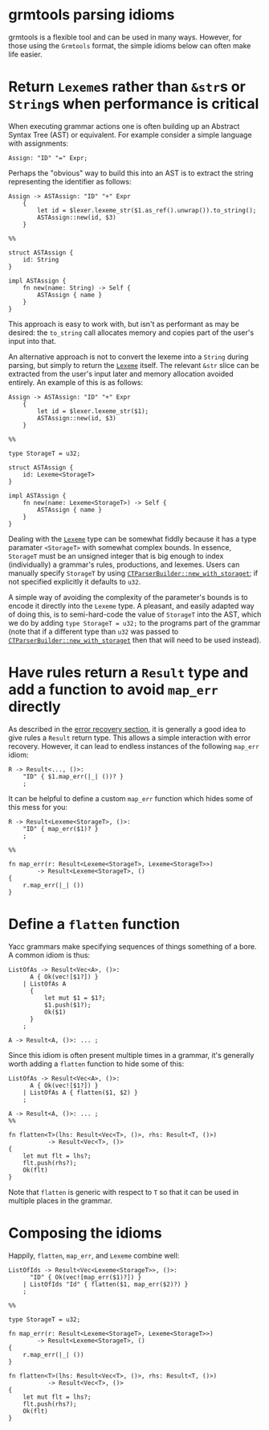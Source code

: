 # grmtools parsing idioms

grmtools is a flexible tool and can be used in many ways. However, for those
using the `Grmtools` format, the simple idioms below can often make life easier.


# Return `Lexeme`s rather than `&str`s or `String`s when performance is critical

When executing grammar actions one is often building up an Abstract Syntax Tree
(AST) or equivalent. For example consider a simple language with assignments:

```ignore
Assign: "ID" "=" Expr;
```

Perhaps the "obvious" way to build this into an AST is to extract the string
representing the identifier as follows:

```
Assign -> ASTAssign: "ID" "+" Expr
    {
        let id = $lexer.lexeme_str($1.as_ref().unwrap()).to_string();
        ASTAssign::new(id, $3)
    }

%%

struct ASTAssign {
    id: String
}

impl ASTAssign {
    fn new(name: String) -> Self {
        ASTAssign { name }
    }
}
```

This approach is easy to work with, but isn't as performant as may be desired:
the `to_string` call allocates memory and copies part of the user's input into
that.

An alternative approach is not to convert the lexeme into a `String` during
parsing, but simply to return the
[`Lexeme`](https://docs.rs/lrpar/~0/lrpar/lex/struct.Lexeme.html) itself. The
relevant `&str` slice can be extracted from the user's input later and memory
allocation avoided entirely. An example of this is as follows:

```
Assign -> ASTAssign: "ID" "+" Expr
    {
        let id = $lexer.lexeme_str($1);
        ASTAssign::new(id, $3)
    }

%%

type StorageT = u32;

struct ASTAssign {
    id: Lexeme<StorageT>
}

impl ASTAssign {
    fn new(name: Lexeme<StorageT>) -> Self {
        ASTAssign { name }
    }
}
```

Dealing with the [`Lexeme`](https://docs.rs/lrpar/~0/lrpar/lex/struct.Lexeme.html)
type can be somewhat fiddly because it has a type paramater `<StorageT>`
with somewhat complex bounds. In essence, `StorageT` must be an unsigned integer
that is big enough to index (individually) a grammar's rules, productions, and
lexemes. Users can manually specify `StorageT` by using
[`CTParserBuilder::new_with_storaget`](https://docs.rs/lrpar/0.1.1/lrpar/ctbuilder/struct.CTParserBuilder.html#method.new_with_storaget);
if not specified explicitly it defaults to `u32`.

A simple way of avoiding the complexity of the parameter's bounds is to encode
it directly into the `Lexeme` type. A pleasant, and easily adapted way of doing
this, is to semi-hard-code the value of `StorageT` into the AST, which we
do by adding `type StorageT = u32;` to the programs part of the grammar
(note that if a different type than `u32` was passed to [`CTParserBuilder::new_with_storaget`](https://docs.rs/lrpar/0.1.1/lrpar/ctbuilder/struct.CTParserBuilder.html#method.new_with_storaget) then
that will need to be used instead).


# Have rules return a `Result` type and add a function to avoid `map_err` directly

As described in the [error recovery
section](errorrecovery.html#a-rule-of-thumb-have-rules-return-a-result-type), it
is generally a good idea to give rules a `Result` return type. This allows a
simple interaction with error recovery. However, it can lead to endless
instances of the following `map_err` idiom:

```ignore
R -> Result<..., ()>:
    "ID" { $1.map_err(|_| ())? }
    ;
```

It can be helpful to define a custom `map_err` function which hides some of this
mess for you:

```ignore
R -> Result<Lexeme<StorageT>, ()>:
    "ID" { map_err($1)? }
    ;

%%

fn map_err(r: Result<Lexeme<StorageT>, Lexeme<StorageT>>)
        -> Result<Lexeme<StorageT>, ()
{
    r.map_err(|_| ())
}
```


# Define a `flatten` function

Yacc grammars make specifying sequences of things something of a bore. A common
idiom is thus:

```
ListOfAs -> Result<Vec<A>, ()>:
      A { Ok(vec![$1?]) }
    | ListOfAs A
      {
          let mut $1 = $1?;
          $1.push($1?);
          Ok($1)
      }
    ;

A -> Result<A, ()>: ... ;
```

Since this idiom is often present multiple times in a grammar, it's generally
worth adding a `flatten` function to hide some of this:

```
ListOfAs -> Result<Vec<A>, ()>:
      A { Ok(vec![$1?]) }
    | ListOfAs A { flatten($1, $2) }
    ;

A -> Result<A, ()>: ... ;
%%

fn flatten<T>(lhs: Result<Vec<T>, ()>, rhs: Result<T, ()>)
           -> Result<Vec<T>, ()>
{
    let mut flt = lhs?;
    flt.push(rhs?);
    Ok(flt)
}
```

Note that `flatten` is generic with respect to `T` so that it can be used in
multiple places in the grammar.


# Composing the idioms

Happily, `flatten`, `map_err`, and `Lexeme` combine well:

```
ListOfIds -> Result<Vec<Lexeme<StorageT>>, ()>:
      "ID" { Ok(vec![map_err($1)?]) }
    | ListOfIds "Id" { flatten($1, map_err($2)?) }
    ;

%%

type StorageT = u32;

fn map_err(r: Result<Lexeme<StorageT>, Lexeme<StorageT>>)
        -> Result<Lexeme<StorageT>, ()
{
    r.map_err(|_| ())
}

fn flatten<T>(lhs: Result<Vec<T>, ()>, rhs: Result<T, ()>)
           -> Result<Vec<T>, ()>
{
    let mut flt = lhs?;
    flt.push(rhs?);
    Ok(flt)
}
```

